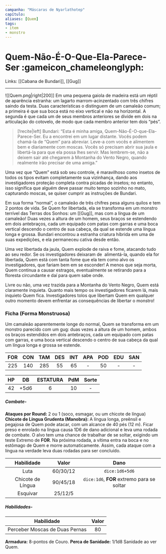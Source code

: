 ```yaml
---
campanha: "Máscaras de Nyarlathotep"
capítulo: 
aliases: [Quem]
tags: 
- item
- monstro
---
```


# Quem-Não-É-O-Que-Ela-Parece-Ser :gameicon_chameleonglyph:

Links: [[Cabana de Bundari]], [[Gug]]

---
![[Quem.png|right|200]]
Em uma pequena gaiola de madeira está um réptil de aparência estranha: um lagarto marrom-acinzentado com três chifres saindo da testa. Duas características o distinguem de um camaleão comum; a primeira é que sua boca está no eixo vertical e não na horizontal. A segunda é que cada um de seus membros anteriores se divide em dois na articulação do cotovelo, de modo que cada membro anterior tem dois “pés”.

> [!recite|left] Bundari:
> “Esta é minha amiga, Quem-Não-É-O-que-Ela-Parece-Ser. Eu a encontrei em um lugar distante. Vocês podem chamá-la de “Quem” para abreviar. Leve-a com vocês e alimentem bem e diariamente com moscas. Vocês só precisam abrir sua jaula e libertá-la para que ela possa lhes servir. Mas lembrem-se, não a deixem sair até chegarem à Montanha do Vento Negro, quando realmente irão precisar de uma amiga.”

Uma vez que “Quem” está sob seu controle, é maravilhoso como insetos de todos os tipos evitam completamente sua vizinhança, dando aos investigadores proteção completa contra picadas de insetos; no entanto, isso significa que alguém deve passar muito tempo sozinho no mato, capturando moscas, se quiser cumprir as instruções de Bundari.

Em sua forma “normal”, o camaleão de três chifres pesa alguns quilos e tem 2 pontos de vida. Se Quem for libertada, ela se transforma em um monstro terrível das Terras dos Sonhos: um [[Gug]], mas com a língua de um camaleão! Duas vezes a altura de um homem, seus braços se estendendo em dois antebraços, cada um equipado com patas com garras e uma boca vertical descendo o centro de sua cabeça, da qual se estende uma língua longa e grossa. Bundari encontrou a estranha criatura híbrida em uma de suas expedições, e ela permaneceu cativa desde então.

Uma vez libertada da jaula, Quem explode de raiva e fome, atacando tudo ao seu redor. Se os investigadores deixaram de  alimentá-la, quando ela for libertada, Quem está com tanta fome que ela tem como alvo os investigadores, que fariam bem em se esconder! A menos que seja morta, Quem continua a causar estragos, eventualmente se retirando para a floresta circundante e daí para quem sabe onde.

Livre ou não, uma vez trazida para a Montanha do Vento Negro, Quem está claramente inquieta. Quanto mais tempo os investigadores ficarem lá, mais inquieto Quem fica. Investigadores tolos que libertam Quem em qualquer outro momento devem enfrentar as consequências de libertar o monstro!

### Ficha (Forma Monstruosa)
Um camaleão aparentemente longe do normal, Quem se transforma em um monstro parecido com um gug: duas vezes a altura de um homem, ambos os braços estendidos em dois antebraços, cada um equipado com patas com garras, e uma boca vertical descendo o centro de sua cabeça da qual um língua longa e grossa se estende.

| FOR | CON | TAM | DES | INT | APA | POD | EDU | SAN |
|:---:|:---:|:---:|:---:|:---:|:---:|:---:|:---:|:---:|
|225|140|285|55|65|-|50|-|-|

| HP  |  DB  | ESTATURA | PdM | Sorte |
|:---:|:----:|:--------:|:---:|:-----:|
|42|+5d6|6|10|-|
##### **Combate-**
**Ataques por Round:** 2 ou 1 (soco, esmagar, ou um chicote de língua)
**Chicote de Língua Grudenta (Manobra):** A língua longa, preênsil e pegajosa de Quem pode atacar, com um alcance de 40 pés (12 m). Ficar preso e enrolado na língua causa 1D6 de dano adicional e leva uma rodada de combate. O alvo tem uma chance de trabalhar de se soltar, exigindo um teste Extremo de **FOR**. Na próxima rodada, a vítima entra na boca e no estômago de Quem e morre automaticamente. Assim, cada ataque com a língua na verdade leva duas rodadas para ser concluído.

|    Habilidade     |  Valor   |  Dano   |
|:-----------------:|:--------:|:-------:|
|       Luta        | 60/30/12 | `dice:1d6+5d6` |
| Chicote de Língua | 90/45/18 | `dice:1d6`, **FOR** extremo para se soltar |
|     Esquivar      | 25/12/5         |  |


##### **Habilidades-**
| Habilidade                     | Valor |
| ------------------------------ |:-----:|
| Perceber Moscas de Duas Pernas | 80      |


**Armadura:** 8-pontos de Couro.
**Perca de Sanidade:** 1/1d8 Sanidade ao ver Quem.


